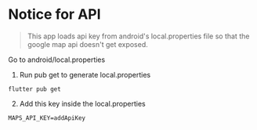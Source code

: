 # Notice for API

> This app loads api key from android's local.properties file so that the google map api doesn't get exposed.

Go to android/local.properties <br />
1. Run pub get to generate local.properties
```
flutter pub get
```
2. Add this key inside the local.properties
```
MAPS_API_KEY=addApiKey
```

